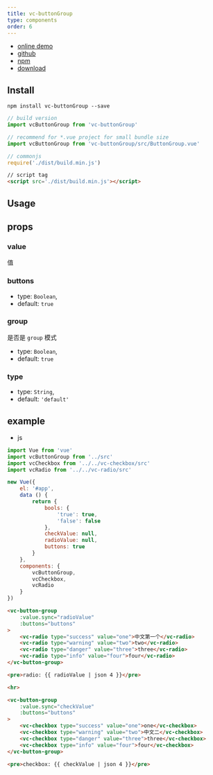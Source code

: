 ```yaml
---
title: vc-buttonGroup
type: components
order: 6
---
```


* [online demo](https://iwaimai-bi-fe.github.io/vc-buttonGroup/examples/)
* [github](https://github.com/iwaimai-bi-fe/vc-buttonGroup)
* [npm](https://www.npmjs.com/package/vc-buttonGroup)
* [download](https://github.com/iwaimai-bi-fe/vc-buttonGroup/archive/master.zip)

## Install

``` npm
npm install vc-buttonGroup --save
```

``` js
// build version
import vcButtonGroup from 'vc-buttonGroup'

// recommend for *.vue project for small bundle size
import vcButtonGroup from 'vc-buttonGroup/src/ButtonGroup.vue'
```

``` js 
// commonjs
require('./dist/build.min.js')
```

``` html
// script tag
<script src='./dist/build.min.js'></script>
```

## Usage

## props

### value

值

### buttons

* type: `Boolean`,
* default: `true`

### group

是否是 `group` 模式

* type: `Boolean`,
* default: `true`

### type

* type: `String`,
* default: `'default'`

## example

* js

```js
import Vue from 'vue'
import vcButtonGroup from '../src'
import vcCheckbox from '../../vc-checkbox/src'
import vcRadio from '../../vc-radio/src'

new Vue({
    el: '#app',
    data () {
        return {
            bools: {
                'true': true,
                'false': false
            },
            checkValue: null,
            radioValue: null,
            buttons: true
        }
    },
    components: {
        vcButtonGroup,
        vcCheckbox,
        vcRadio
    }
})
```

```html
<vc-button-group
    :value.sync="radioValue"
    :buttons="buttons"
>
    <vc-radio type="success" value="one">中文第一个</vc-radio>
    <vc-radio type="warning" value="two">two</vc-radio>
    <vc-radio type="danger" value="three">three</vc-radio>
    <vc-radio type="info" value="four">four</vc-radio>
</vc-button-group>

<pre>radio: {{ radioValue | json 4 }}</pre>

<hr>

<vc-button-group
    :value.sync="checkValue"
    :buttons="buttons"
>
    <vc-checkbox type="success" value="one">one</vc-checkbox>
    <vc-checkbox type="warning" value="two">中文二</vc-checkbox>
    <vc-checkbox type="danger" value="three">three</vc-checkbox>
    <vc-checkbox type="info" value="four">four</vc-checkbox>
</vc-button-group>

<pre>checkbox: {{ checkValue | json 4 }}</pre>
```

